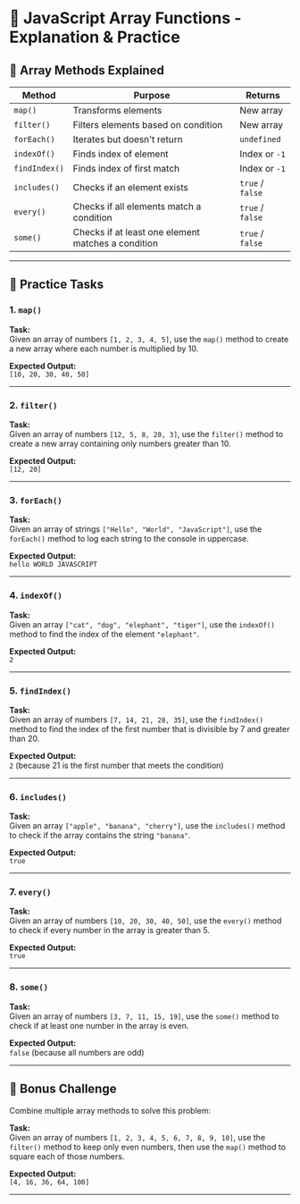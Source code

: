 # 🚀 JavaScript Array Functions - Explanation & Practice  

## 📌 Array Methods Explained  

| Method      | Purpose                                       | Returns              |
|-------------|-----------------------------------------------|----------------------|
| `map()`     | Transforms elements                           | New array           |
| `filter()`  | Filters elements based on condition           | New array           |
| `forEach()` | Iterates but doesn't return                   | `undefined`         |
| `indexOf()` | Finds index of element                        | Index or `-1`       |
| `findIndex()`| Finds index of first match                   | Index or `-1`       |
| `includes()`| Checks if an element exists                   | `true` / `false`    |
| `every()`   | Checks if all elements match a condition      | `true` / `false`    |
| `some()`    | Checks if at least one element matches a condition | `true` / `false` |

---

## 📝 Practice Tasks  

### 1. `map()`  
**Task:**  
Given an array of numbers `[1, 2, 3, 4, 5]`, use the `map()` method to create a new array where each number is multiplied by 10.  

**Expected Output:**  
`[10, 20, 30, 40, 50]`

---

### 2. `filter()`  
**Task:**  
Given an array of numbers `[12, 5, 8, 20, 3]`, use the `filter()` method to create a new array containing only numbers greater than 10.  

**Expected Output:**  
`[12, 20]`

---

### 3. `forEach()`  
**Task:**  
Given an array of strings `["Hello", "World", "JavaScript"]`, use the `forEach()` method to log each string to the console in uppercase.  

**Expected Output:**  
`hello
 WORLD
 JAVASCRIPT`

---

### 4. `indexOf()`  
**Task:**  
Given an array `["cat", "dog", "elephant", "tiger"]`, use the `indexOf()` method to find the index of the element `"elephant"`.  

**Expected Output:**  
`2`

---

### 5. `findIndex()`  
**Task:**  
Given an array of numbers `[7, 14, 21, 28, 35]`, use the `findIndex()` method to find the index of the first number that is divisible by 7 and greater than 20.  

**Expected Output:**  
`2` (because 21 is the first number that meets the condition)

---

### 6. `includes()`  
**Task:**  
Given an array `["apple", "banana", "cherry"]`, use the `includes()` method to check if the array contains the string `"banana"`.  

**Expected Output:**  
`true`

---

### 7. `every()`  
**Task:**  
Given an array of numbers `[10, 20, 30, 40, 50]`, use the `every()` method to check if every number in the array is greater than 5.  

**Expected Output:**  
`true`

---

### 8. `some()`  
**Task:**  
Given an array of numbers `[3, 7, 11, 15, 19]`, use the `some()` method to check if at least one number in the array is even.  

**Expected Output:**  
`false` (because all numbers are odd)

---

## 🎯 Bonus Challenge  
Combine multiple array methods to solve this problem:  

**Task:**  
Given an array of numbers `[1, 2, 3, 4, 5, 6, 7, 8, 9, 10]`, use the `filter()` method to keep only even numbers, then use the `map()` method to square each of those numbers.  

**Expected Output:**  
`[4, 16, 36, 64, 100]`

---

